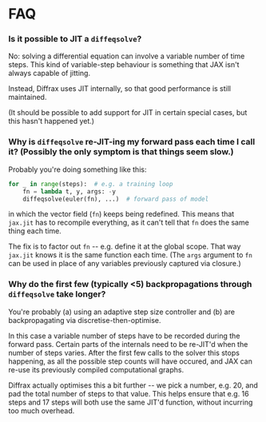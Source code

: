 # FAQ

### Is it possible to JIT a `diffeqsolve`?
No: solving a differential equation can involve a variable number of time steps. This kind of variable-step behaviour is something that JAX isn't always capable of jitting.

Instead, Diffrax uses JIT internally, so that good performance is still maintained.

(It should be possible to add support for JIT in certain special cases, but this hasn't happened yet.)

### Why is `diffeqsolve` re-JIT-ing my forward pass each time I call it? (Possibly the only symptom is that things seem slow.)
Probably you're doing something like this:
```python
for _ in range(steps):  # e.g. a training loop
    fn = lambda t, y, args: -y
    diffeqsolve(euler(fn), ...)  # forward pass of model
```
in which the vector field (`fn`) keeps being redefined. This means that `jax.jit` has to recompile everything, as it can't tell that `fn` does the same thing each time.

The fix is to factor out `fn` -- e.g. define it at the global scope. That way `jax.jit` knows it is the same function each time. (The `args` argument to `fn` can be used in place of any variables previously captured via closure.)

### Why do the first few (typically <5) backpropagations through `diffeqsolve` take longer?
You're probably (a) using an adaptive step size controller and (b) are backpropagating via discretise-then-optimise.

In this case a variable number of steps have to be recorded during the forward pass. Certain parts of the internals need to be re-JIT'd when the number of steps varies. After the first few calls to the solver this stops happening, as all the possible step counts will have occured, and JAX can re-use its previously compiled computational graphs.

Diffrax actually optimises this a bit further -- we pick a number, e.g. 20, and pad the total number of steps to that value. This helps ensure that e.g. 16 steps and 17 steps will both use the same JIT'd function, without incurring too much overhead.

